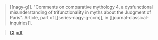 > [[nagy-g]]. "Comments on comparative mythology 4, a dysfunctional misunderstanding of trifunctionality in myths about the Judgment of Paris". Article, part of [[series-nagy-g-ccm]], in [[journal-classical-inquiries]].

> [CI](https://classical-inquiries.chs.harvard.edu/comments-on-comparative-mythology-4-a-dysfunctional-misunderstanding-of-trifunctionality-in-myths-about-the-judgment-of-paris/)
> [pdf](a/nagy-g-ccm-4.pdf)